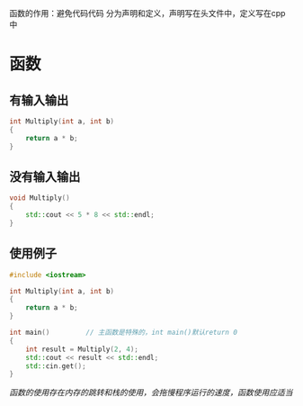 函数的作用：避免代码代码
分为声明和定义，声明写在头文件中，定义写在cpp中
# 函数
## 有输入输出
```c++
int Multiply(int a, int b)
{
	return a * b;
}
```
## 没有输入输出
```c++
void Multiply()
{
	std::cout << 5 * 8 << std::endl;
}
```
## 使用例子
```c++
#include <iostream>

int Multiply(int a, int b)
{
	return a * b;
}

int main()         // 主函数是特殊的，int main()默认return 0
{
	int result = Multiply(2, 4);
	std::cout << result << std::endl;
	std::cin.get();
}
```
*函数的使用存在内存的跳转和栈的使用，会拖慢程序运行的速度，函数使用应适当*